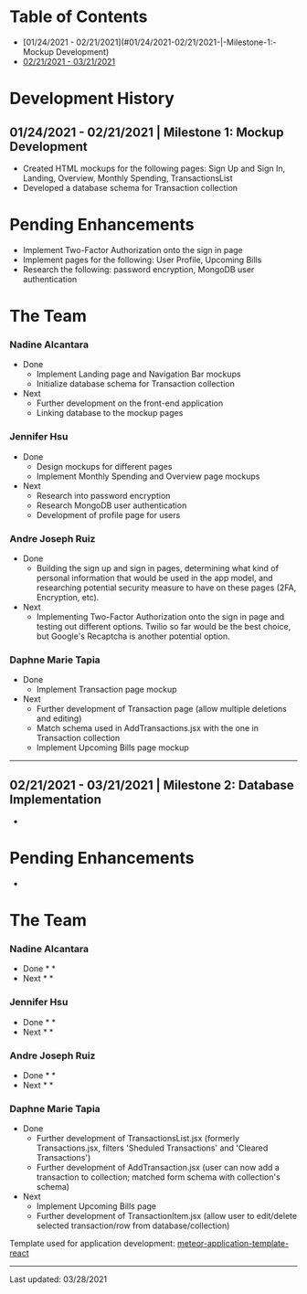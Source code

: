 # Table of Contents
* [01/24/2021 - 02/21/2021](#01/24/2021-02/21/2021-|-Milestone-1:-Mockup Development)
* [02/21/2021 - 03/21/2021](#02/21/2021)

# Development History
## 01/24/2021 - 02/21/2021 | Milestone 1: Mockup Development
* Created HTML mockups for the following pages: Sign Up and Sign In, Landing, Overview, Monthly Spending, TransactionsList
* Developed a database schema for Transaction collection

# Pending Enhancements
* Implement Two-Factor Authorization onto the sign in page
* Implement pages for the following: User Profile, Upcoming Bills
* Research the following: password encryption, MongoDB user authentication

# The Team
### Nadine Alcantara
* Done
  * Implement Landing page and Navigation Bar mockups  
  * Initialize database schema for Transaction collection
* Next
  * Further development on the front-end application
  * Linking database to the mockup pages

### Jennifer Hsu
* Done
  * Design mockups for different pages
  * Implement Monthly Spending and Overview page mockups
* Next
  * Research into password encryption
  * Research MongoDB user authentication 
  * Development of profile page for users

### Andre Joseph Ruiz
* Done
  * Building the sign up and sign in pages, determining what kind of personal information that would be used in the app model, and researching potential security measure to have on these pages (2FA, Encryption, etc).
* Next
  * Implementing Two-Factor Authorization onto the sign in page and testing out different options. Twilio so far would be the best choice, but Google's Recaptcha is another potential option.

### Daphne Marie Tapia
* Done
  * Implement Transaction page mockup
* Next
  * Further development of Transaction page (allow multiple deletions and editing)
  * Match schema used in AddTransactions.jsx with the one in Transaction collection
  * Implement Upcoming Bills page mockup  

***

## 02/21/2021 - 03/21/2021 | Milestone 2: Database Implementation
*

# Pending Enhancements
*

# The Team
### Nadine Alcantara
* Done
  *
  *
* Next
  *
  *

### Jennifer Hsu
* Done
  *
  *
* Next
  *
  *

### Andre Joseph Ruiz
* Done
  *
  *
* Next
  *
  *

### Daphne Marie Tapia
* Done
  * Further development of TransactionsList.jsx (formerly Transactions.jsx, filters 'Sheduled Transactions' and 'Cleared Transactions')
  * Further development of AddTransaction.jsx (user can now add a transaction to collection; matched form schema with collection's schema)
* Next
  * Implement Upcoming Bills page 
  * Further development of TransactionItem.jsx (allow user to edit/delete selected transaction/row from database/collection)

Template used for application development: [meteor-application-template-react](http://ics-software-engineering.github.io/meteor-application-template-react/)

***

Last updated: 03/28/2021
